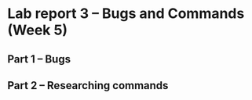 # Lab report 3 – Bugs and Commands (Week 5)

## Part 1 – Bugs



## Part 2 – Researching commands


